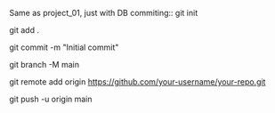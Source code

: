 Same as project_01, just with DB
commiting::
 git init

git add .

git commit -m "Initial commit"

git branch -M main

git remote add origin https://github.com/your-username/your-repo.git

git push -u origin main
